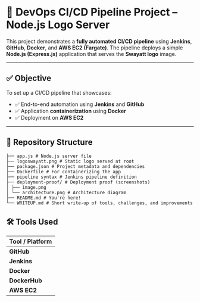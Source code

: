 # 🚀 DevOps CI/CD Pipeline Project – Node.js Logo Server

This project demonstrates a **fully automated CI/CD pipeline** using **Jenkins**, **GitHub**, **Docker**, and **AWS EC2 (Fargate)**. The pipeline deploys a simple **Node.js (Express.js)** application that serves the **Swayatt logo** image.

---

## ✅ Objective

To set up a CI/CD pipeline that showcases:

- ✅ End-to-end automation using **Jenkins** and **GitHub**
- ✅ Application **containerization** using **Docker**
- ✅ Deployment on **AWS EC2**

---

## 📁 Repository Structure

```
├── app.js # Node.js server file
├── logoswayatt.png # Static logo served at root
├── package.json # Project metadata and dependencies
├── Dockerfile # For containerizing the app
├── pipeline syntax # Jenkins pipeline definition
├── deployment-proof/ # Deployment proof (screenshots)
│ ├── image.png
│ └── architecture.png # Architecture diagram
├── README.md # You're here!
└── WRITEUP.md # Short write-up of tools, challenges, and improvements
```
## 🛠️ Tools Used

| **Tool / Platform**     |
|-------------------------|
| **GitHub**              |
| **Jenkins**             |
| **Docker**              |
| **DockerHub**           |                               
| **AWS EC2**             |       
